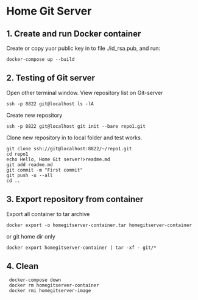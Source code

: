 # Home Git Server

## 1. Create and run Docker container
Create or copy yuor public key in to file ./id_rsa.pub, and run:
```
docker-compose up --build
```

## 2. Testing of Git server
Open other terminal window.
View repository list on Git-server
```
ssh -p 8822 git@localhost ls -lA
```
Create new repository
```
ssh -p 8822 git@localhost git init --bare repo1.git
```
Clone new repository in to local folder and test works.
```
git clone ssh://git@localhost:8822/~/repo1.git
cd repo1
echo Hello, Home Git server!>readme.md
git add readme.md
git commit -m "First commit"
git push -u --all
cd ..
```

## 3. Export repository from container
Export all container to tar archive
```
docker export -o homegitserver-container.tar homegitserver-container
```
or git home dir only
```
docker export homegitserver-container | tar -xf - git/*
```

## 4. Clean
```
 docker-compose down
 docker rm homegitserver-container
 docker rmi homegitserver-image
```
